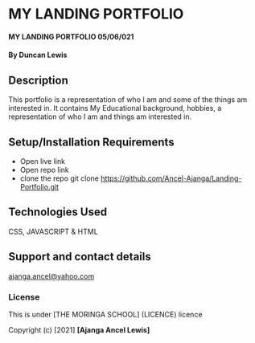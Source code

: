 # MY LANDING PORTFOLIO
#### MY LANDING PORTFOLIO 05/06/021
#### By **Duncan Lewis**
## Description
This portfolio is a representation of who I am and some of the things am interested in.
It contains My Educational background, hobbies, a representation of who I am and things am interested in.
## Setup/Installation Requirements
* Open live link
* Open repo link
* clone the repo git clone https://github.com/Ancel-Ajanga/Landing-Portfolio.git

## Technologies Used
CSS, JAVASCRIPT & HTML
## Support and contact details
ajanga.ancel@yahoo.com
### License
This is under [THE MORINGA SCHOOL] (LICENCE) licence

Copyright (c) [2021] **[Ajanga Ancel Lewis]**
